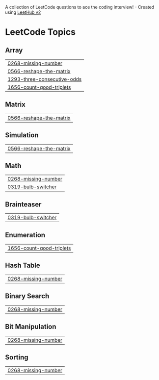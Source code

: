 A collection of LeetCode questions to ace the coding interview! - Created using [LeetHub v2](https://github.com/arunbhardwaj/LeetHub-2.0)
<!---LeetCode Topics Start-->
# LeetCode Topics
## Array
|  |
| ------- |
| [0268-missing-number](https://github.com/divyanshi-2612/Leetcode/tree/master/0268-missing-number) |
| [0566-reshape-the-matrix](https://github.com/divyanshi-2612/Leetcode/tree/master/0566-reshape-the-matrix) |
| [1293-three-consecutive-odds](https://github.com/divyanshi-2612/Leetcode/tree/master/1293-three-consecutive-odds) |
| [1656-count-good-triplets](https://github.com/divyanshi-2612/Leetcode/tree/master/1656-count-good-triplets) |
## Matrix
|  |
| ------- |
| [0566-reshape-the-matrix](https://github.com/divyanshi-2612/Leetcode/tree/master/0566-reshape-the-matrix) |
## Simulation
|  |
| ------- |
| [0566-reshape-the-matrix](https://github.com/divyanshi-2612/Leetcode/tree/master/0566-reshape-the-matrix) |
## Math
|  |
| ------- |
| [0268-missing-number](https://github.com/divyanshi-2612/Leetcode/tree/master/0268-missing-number) |
| [0319-bulb-switcher](https://github.com/divyanshi-2612/Leetcode/tree/master/0319-bulb-switcher) |
## Brainteaser
|  |
| ------- |
| [0319-bulb-switcher](https://github.com/divyanshi-2612/Leetcode/tree/master/0319-bulb-switcher) |
## Enumeration
|  |
| ------- |
| [1656-count-good-triplets](https://github.com/divyanshi-2612/Leetcode/tree/master/1656-count-good-triplets) |
## Hash Table
|  |
| ------- |
| [0268-missing-number](https://github.com/divyanshi-2612/Leetcode/tree/master/0268-missing-number) |
## Binary Search
|  |
| ------- |
| [0268-missing-number](https://github.com/divyanshi-2612/Leetcode/tree/master/0268-missing-number) |
## Bit Manipulation
|  |
| ------- |
| [0268-missing-number](https://github.com/divyanshi-2612/Leetcode/tree/master/0268-missing-number) |
## Sorting
|  |
| ------- |
| [0268-missing-number](https://github.com/divyanshi-2612/Leetcode/tree/master/0268-missing-number) |
<!---LeetCode Topics End-->